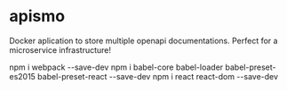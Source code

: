 # apismo

Docker aplication to store multiple openapi documentations. Perfect for a microservice infrastructure!

npm i webpack --save-dev
npm i babel-core babel-loader babel-preset-es2015 babel-preset-react --save-dev
npm i react react-dom --save-dev